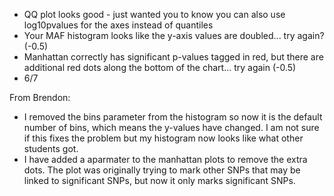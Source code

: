 - QQ plot looks good - just wanted you to know you can also use log10pvalues for the axes instead of quantiles 
- Your MAF histogram looks like the y-axis values are doubled... try again? (-0.5) 
- Manhattan correctly has significant p-values tagged in red, but there are additional red dots along the bottom of the chart... try again (-0.5) 
- 6/7


From Brendon:

- I removed the bins parameter from the histogram so now it is the default number of bins, which means the y-values have changed. I am not sure if this fixes the problem but my histogram now looks like what other students got.
- I have added a aparmater to the manhattan plots to remove the extra dots. The plot was originally trying to mark other SNPs that may be linked to significant SNPs, but now it only marks significant SNPs.
